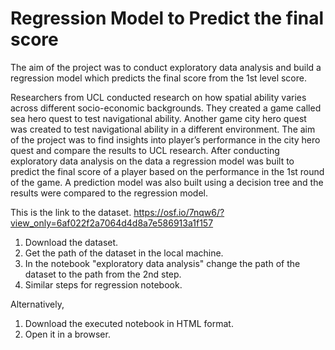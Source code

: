# Regression Model to Predict the final score

The aim of the project was to conduct exploratory data analysis and build a regression model which predicts the final score from the 1st level score.

Researchers from UCL conducted research on how spatial ability varies across different socio-economic backgrounds. 
They created a game called sea hero quest to test navigational ability. Another game city hero quest was created to test navigational ability in a different environment. 
The aim of the project was to find insights into player’s performance in the city hero quest and compare the results to UCL research. 
After conducting exploratory data analysis on the data a regression model was built to predict the final score of a player based on the performance in the 1st round of the game.
A prediction model was also built using a decision tree and the results were compared to the regression model.


This is the link to the dataset. https://osf.io/7nqw6/?view_only=6af022f2a7064d4d8a7e586913a1f157

1) Download the dataset.
2) Get the path of the dataset in the local machine.
3) In the notebook "exploratory data analysis" change the path of the dataset to the path from the 2nd step.
4) Similar steps for regression notebook.

Alternatively,

1) Download the executed notebook in HTML format.
2) Open it in a browser.
